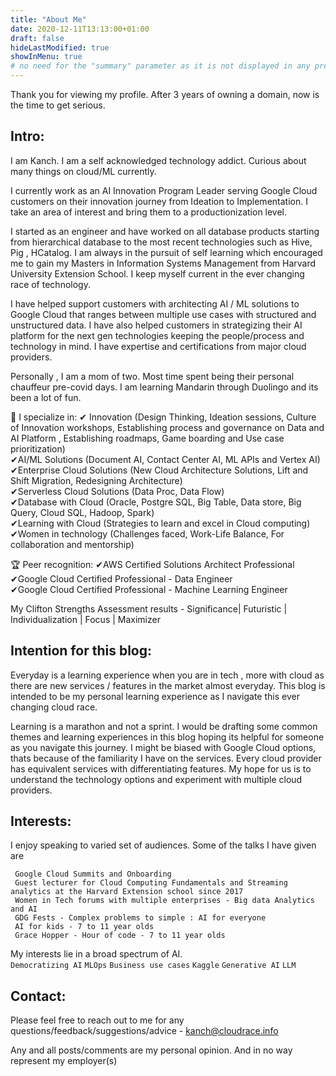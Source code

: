 ```yaml
---
title: "About Me"
date: 2020-12-11T13:13:00+01:00
draft: false
hideLastModified: true
showInMenu: true
# no need for the "summary" parameter as it is not displayed in any previews
---
```


Thank you for viewing my profile. After 3 years of owning a domain, now is the time to get serious. 

## Intro:
I am Kanch. I am a self acknowledged technology addict. Curious about many things on cloud/ML currently. 

I currently work as an AI Innovation Program Leader serving Google Cloud customers on their innovation journey from Ideation to Implementation. I take an area of interest and bring them to a productionization level.

I started as an engineer and have worked on all database products starting from hierarchical database to the most recent technologies such as Hive, Pig , HCatalog. I am always in the pursuit of self learning which encouraged me to gain my Masters in Information Systems Management from Harvard University Extension School. I keep myself current in the ever changing race of technology.

I have helped support customers with architecting AI / ML solutions to Google Cloud that ranges between multiple use cases with structured and unstructured data. I have also helped customers in strategizing their AI platform for the next gen technologies keeping the people/process and technology in mind. I have expertise and certifications from major cloud providers.

Personally , I am a mom of two. Most time spent being their personal chauffeur pre-covid days. I am learning Mandarin through Duolingo and its been a lot of fun.

 👥 I specialize in:
  ✔ Innovation (Design Thinking, Ideation sessions, Culture of Innovation workshops, Establishing process and governance on Data and AI Platform , Establishing roadmaps, Game boarding and Use case prioritization) <br>
  ✔AI/ML Solutions (Document AI, Contact Center AI, ML APIs and Vertex AI) <br>
  ✔Enterprise Cloud Solutions (New Cloud Architecture Solutions, Lift and Shift Migration, Redesigning Architecture) <br>
  ✔Serverless Cloud Solutions (Data Proc, Data Flow) <br>
  ✔Database with Cloud (Oracle, Postgre SQL, Big Table, Data store, Big Query, Cloud SQL, Hadoop, Spark) <br>
  ✔Learning with Cloud (Strategies to learn and excel in Cloud computing)<br>
  ✔Women in technology (Challenges faced, Work-Life Balance, For collaboration and mentorship) <br>

 🏆 Peer recognition: 
  ✔AWS Certified Solutions Architect Professional <br>
  ✔Google Cloud Certified Professional - Data Engineer <br>
  ✔Google Cloud Certified Professional - Machine Learning Engineer <br>

  My Clifton Strengths Assessment results - Significance| Futuristic | Individualization | Focus | Maximizer <br>

## Intention for this blog:
Everyday is a learning experience when you are in tech , more with cloud as there are new services / features in the market almost everyday. 
This blog is intended to be my personal learning experience as I navigate this ever changing cloud race. 

Learning is a marathon and not a sprint. I would be drafting some common themes and learning experiences in this blog hoping its helpful for someone as you navigate this journey. I might be biased with Google Cloud options, thats because of the familiarity I have on the services. Every cloud provider has equivalent services with differentiating features. My hope for us is to understand the technology options and experiment with multiple cloud providers.

## Interests:

I enjoy speaking to varied set of audiences. Some of the talks I have given are

```
 Google Cloud Summits and Onboarding
 Guest lecturer for Cloud Computing Fundamentals and Streaming analytics at the Harvard Extension school since 2017
 Women in Tech forums with multiple enterprises - Big data Analytics and AI
 GDG Fests - Complex problems to simple : AI for everyone
 AI for kids - 7 to 11 year olds
 Grace Hopper - Hour of code - 7 to 11 year olds
```

My interests lie in a broad spectrum of AI.\
         `Democratizing AI` `MLOps` `Business use cases` `Kaggle` `Generative AI` `LLM`

## Contact:
Please feel free to reach out to me for any questions/feedback/suggestions/advice - kanch@cloudrace.info

Any and all posts/comments are my personal opinion. And in no way represent my employer(s)

